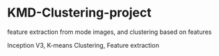# KMD-Clustering-project
feature extraction from mode images, and clustering based on features

Inception V3, K-means Clustering, Feature extraction
